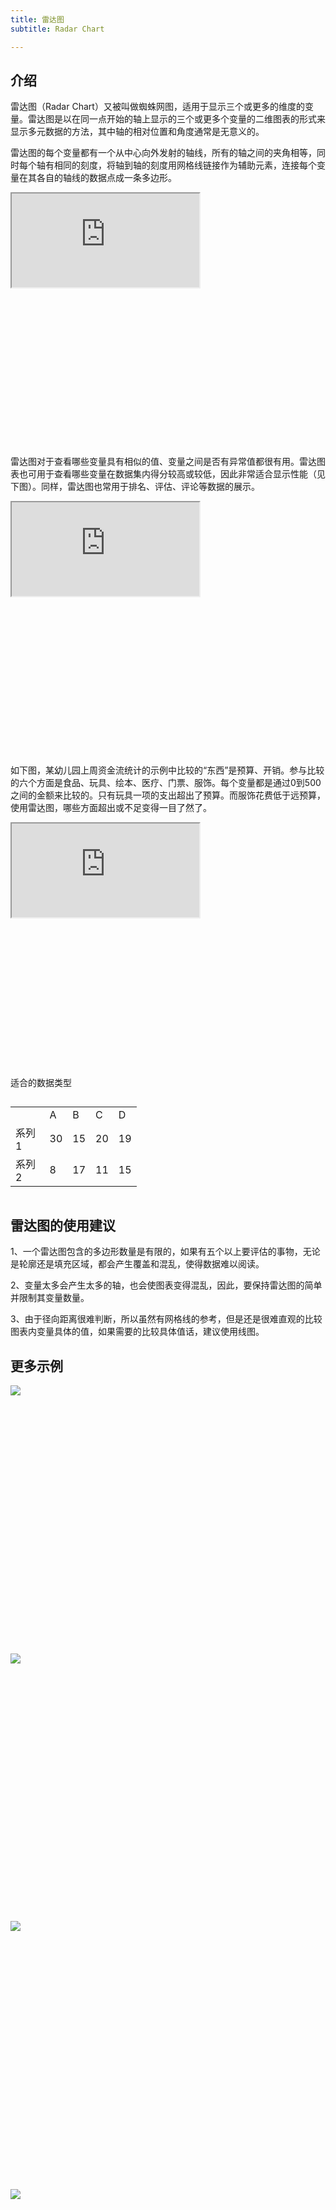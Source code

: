 ```yaml
---
title: 雷达图
subtitle: Radar Chart

---
```


## 介绍

雷达图（Radar Chart）又被叫做蜘蛛网图，适用于显示三个或更多的维度的变量。雷达图是以在同一点开始的轴上显示的三个或更多个变量的二维图表的形式来显示多元数据的方法，其中轴的相对位置和角度通常是无意义的。

雷达图的每个变量都有一个从中心向外发射的轴线，所有的轴之间的夹角相等，同时每个轴有相同的刻度，将轴到轴的刻度用网格线链接作为辅助元素，连接每个变量在其各自的轴线的数据点成一条多边形。


<div class="article-look-outside">
	<div class="article-look-inside" style="padding-bottom:50%">
	    <iframe class="article-look-content"
	    src="http://gallery.echartsjs.com/view-lite.html?cid=xH1-fnLcVG&v=1">
	    </iframe>
	</div>
</div>

雷达图对于查看哪些变量具有相似的值、变量之间是否有异常值都很有用。雷达图表也可用于查看哪些变量在数据集内得分较高或较低，因此非常适合显示性能（见下图）。同样，雷达图也常用于排名、评估、评论等数据的展示。

<div class="article-look-outside">
	<div class="article-look-inside" style="padding-bottom:50%">
	    <iframe class="article-look-content"
	    src="http://gallery.echartsjs.com/view-lite.html?cid=xHJH93GqVf&v=1">
	    </iframe>
	</div>
</div>


如下图，某幼儿园上周资金流统计的示例中比较的“东西”是预算、开销。参与比较的六个方面是食品、玩具、绘本、医疗、门票、服饰。每个变量都是通过0到500之间的金额来比较的。只有玩具一项的支出超出了预算。而服饰花费低于远预算，使用雷达图，哪些方面超出或不足变得一目了然了。

<div class="article-look-outside">
	<div class="article-look-inside" style="padding-bottom:50%">
	    <iframe class="article-look-content"
	    src="http://gallery.echartsjs.com/view-lite.html?cid=xrk6EfmqVf">
	    </iframe>
	</div>
</div>


<div  class="datatype" style="overflow:hidden" width="180px">
<p style="font-size:14px;font-weight:500;margin: 0 0 13px 0;">适合的数据类型</p>

<table class="lefttable" style="width: 40%; float:left; margin-right:15px">
<tr>
		<td> </td>
		<td>A</td>
        <td>B</td>
		<td>C</td>
        <td>D</td>
	</tr>
	<tr>
		<td>系列1</td>
		<td>30</td>
        <td>15</td>
		<td>20</td>
        <td>19</td>
	</tr>
	<tr>
		<td>系列2</td>
		<td>8</td>
        <td>17</td>
		<td>11</td>
        <td>15</td>
	</tr>

</table>

</div>

## 雷达图的使用建议

1、一个雷达图包含的多边形数量是有限的，如果有五个以上要评估的事物，无论是轮廓还是填充区域，都会产生覆盖和混乱，使得数据难以阅读。

2、变量太多会产生太多的轴，也会使图表变得混乱，因此，要保持雷达图的简单并限制其变量数量。

3、由于径向距离很难判断，所以虽然有网格线的参考，但是还是很难直观的比较图表内变量具体的值，如果需要的比较具体值话，建议使用线图。


## 更多示例

<div class="more-charts-example">
	<div class="charts-example-one">
		<a href="http://gallery.echartsjs.com/view-lite.html?cid=radar-aqi">
			<div class="example-look-outside">
				<div class="article-look-inside" style="padding-bottom:81.90%">
				    <img class="article-look-content" src="./1radar.png">
				</div>
			</div>
		</a>
	</div>
	<div class="charts-example-one">
		<a href="http://gallery.echartsjs.com/view-lite.html?cid=radar-multiple">
			<div class="example-look-outside">
				<div class="article-look-inside" style="padding-bottom:81.90%">
				    <img class="article-look-content" src="./2radar.png">
				</div>
			</div>
		</a>
	</div>
	<div class="charts-example-one">
		<a href="http://gallery.echartsjs.com/view-lite.html?cid=radar2">
			<div class="example-look-outside">
				<div class="article-look-inside" style="padding-bottom:81.90%">
				    <img class="article-look-content" src="./3radar.png">
				</div>
			</div>
		</a>
	</div>
	<div class="charts-example-one">
		<a href="http://gallery.echartsjs.com/view-lite.html?cid=xSyBqEr6Z-">
			<div class="example-look-outside">
				<div class="article-look-inside" style="padding-bottom:81.90%">
				    <img class="article-look-content" src="./4radar.png">
				</div>
			</div>
		</a>
	</div>
</div>